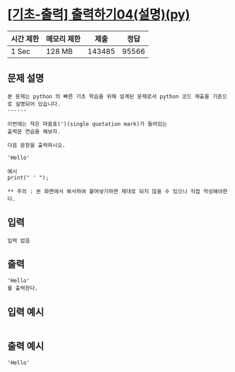 # [[기초-출력] 출력하기04(설명)(py)](https://codeup.kr/problem.php?id=6004)

| 시간 제한 | 메모리 제한 | 제출 | 정답 |
| --- | --- | --- | --- |
| 1 Sec | 128 MB | 143485 | 95566 |

## **문제 설명**

```
본 문제는 python 의 빠른 기초 학습을 위해 설계된 문제로서 python 코드 제출을 기준으로 설명되어 있습니다. 
------

이번에는 작은 따옴표(')(single quotation mark)가 들어있는
출력문 연습을 해보자.

다음 문장을 출력하시오.

'Hello'

예시
print(" ' ");

** 주의 : 본 화면에서 복사하여 붙여넣기하면 제대로 되지 않을 수 있으니 직접 작성해야한다.
```

## 입력

```
입력 없음
```

## 출력

```
'Hello'
를 출력한다.
```

## 입력 예시

```

```

## 출력 예시

```
'Hello'
```
